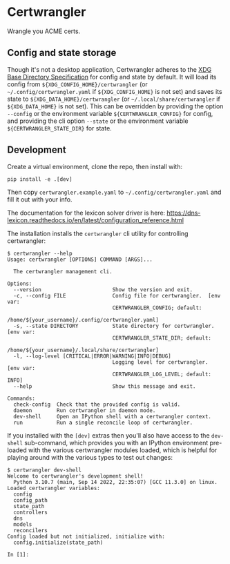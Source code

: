 # Certwrangler

Wrangle you ACME certs.

## Config and state storage

Though it's not a desktop application, Certwrangler adheres to the [XDG Base Directory Specification](https://specifications.freedesktop.org/basedir-spec/basedir-spec-latest.html) for config and state by default. It will load its config from `${XDG_CONFIG_HOME}/certwrangler` (or `~/.config/certwrangler.yaml` if `${XDG_CONFIG_HOME}` is not set) and saves its state to `${XDG_DATA_HOME}/certwrangler` (or `~/.local/share/certwrangler` if `${XDG_DATA_HOME}` is not set). This can be overridden by
providing the option `--config` or the environment variable `${CERTWRANGLER_CONFIG}` for config, and providing the cli option `--state` or the environment variable `${CERTWRANGLER_STATE_DIR}` for state.

## Development

Create a virtual environment, clone the repo, then install with:

```
pip install -e .[dev]
```

Then copy `certwrangler.example.yaml` to `~/.config/certwrangler.yaml` and fill it out with your info.

The documentation for the lexicon solver driver is here:
https://dns-lexicon.readthedocs.io/en/latest/configuration_reference.html

The installation installs the `certwrangler` cli utility for controlling certwrangler:

```
$ certwrangler --help
Usage: certwrangler [OPTIONS] COMMAND [ARGS]...

  The certwrangler management cli.

Options:
  --version                       Show the version and exit.
  -c, --config FILE               Config file for certwrangler.  [env var:
                                  CERTWRANGLER_CONFIG; default:
                                  /home/${your_username}/.config/certwrangler.yaml]
  -s, --state DIRECTORY           State directory for certwrangler.  [env var:
                                  CERTWRANGLER_STATE_DIR; default:
                                  /home/${your_username}/.local/share/certwrangler]
  -l, --log-level [CRITICAL|ERROR|WARNING|INFO|DEBUG]
                                  Logging level for certwrangler.  [env var:
                                  CERTWRANGLER_LOG_LEVEL; default: INFO]
  --help                          Show this message and exit.

Commands:
  check-config  Check that the provided config is valid.
  daemon        Run certwrangler in daemon mode.
  dev-shell     Open an IPython shell with a certwrangler context.
  run           Run a single reconcile loop of certwrangler.
```

If you installed with the `[dev]` extras then you'll also have access to the `dev-shell` sub-command, which provides you with an IPython environment pre-loaded with the various certwrangler modules loaded, which is helpful for playing around with the various types to test out changes:

```
$ certwrangler dev-shell
Welcome to certwrangler's development shell!
  Python 3.10.7 (main, Sep 14 2022, 22:35:07) [GCC 11.3.0] on linux.
Loaded certwrangler variables:
  config
  config_path
  state_path
  controllers
  dns
  models
  reconcilers
Config loaded but not initialized, initialize with:
  config.initialize(state_path)

In [1]:
```
